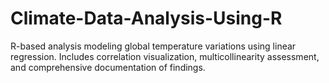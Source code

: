 # Climate-Data-Analysis-Using-R
R-based analysis modeling global temperature variations using linear regression. Includes correlation visualization, multicollinearity assessment, and comprehensive documentation of findings.
